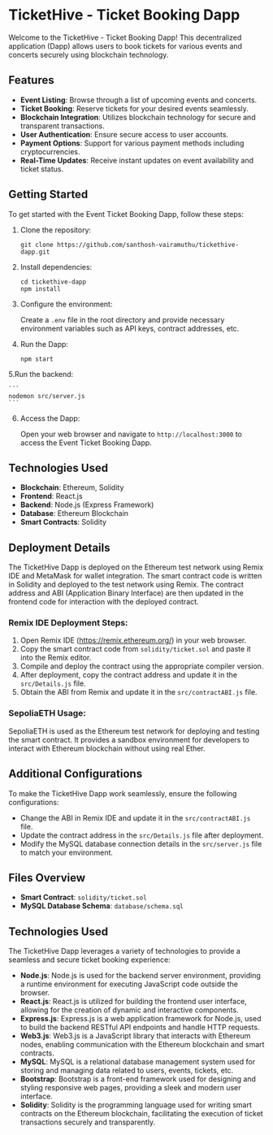 # TicketHive - Ticket Booking Dapp

Welcome to the TicketHive - Ticket Booking Dapp! This decentralized application (Dapp) allows users to book tickets for various events and concerts securely using blockchain technology.

## Features

- **Event Listing**: Browse through a list of upcoming events and concerts.
- **Ticket Booking**: Reserve tickets for your desired events seamlessly.
- **Blockchain Integration**: Utilizes blockchain technology for secure and transparent transactions.
- **User Authentication**: Ensure secure access to user accounts.
- **Payment Options**: Support for various payment methods including cryptocurrencies.
- **Real-Time Updates**: Receive instant updates on event availability and ticket status.

## Getting Started

To get started with the Event Ticket Booking Dapp, follow these steps:

1. Clone the repository:

    ```
    git clone https://github.com/santhosh-vairamuthu/tickethive-dapp.git
    ```

2. Install dependencies:

    ```
    cd tickethive-dapp
    npm install
    ```

3. Configure the environment:

    Create a `.env` file in the root directory and provide necessary environment variables such as API keys, contract addresses, etc.

4. Run the Dapp:

    ```
    npm start
    ```
5.Run the backend:

    ```
    nodemon src/server.js
    ```

6. Access the Dapp:

    Open your web browser and navigate to `http://localhost:3000` to access the Event Ticket Booking Dapp.

## Technologies Used

- **Blockchain**: Ethereum, Solidity
- **Frontend**: React.js
- **Backend**: Node.js (Express Framework)
- **Database**: Ethereum Blockchain
- **Smart Contracts**: Solidity

## Deployment Details

The TicketHive Dapp is deployed on the Ethereum test network using Remix IDE and MetaMask for wallet integration. The smart contract code is written in Solidity and deployed to the test network using Remix. The contract address and ABI (Application Binary Interface) are then updated in the frontend code for interaction with the deployed contract.

### Remix IDE Deployment Steps:

1. Open Remix IDE (https://remix.ethereum.org/) in your web browser.
2. Copy the smart contract code from `solidity/ticket.sol` and paste it into the Remix editor.
3. Compile and deploy the contract using the appropriate compiler version.
4. After deployment, copy the contract address and update it in the `src/Details.js` file.
5. Obtain the ABI from Remix and update it in the `src/contractABI.js` file.

### SepoliaETH Usage:

SepoliaETH is used as the Ethereum test network for deploying and testing the smart contract. It provides a sandbox environment for developers to interact with Ethereum blockchain without using real Ether.

## Additional Configurations

To make the TicketHive Dapp work seamlessly, ensure the following configurations:

- Change the ABI in Remix IDE and update it in the `src/contractABI.js` file.
- Update the contract address in the `src/Details.js` file after deployment.
- Modify the MySQL database connection details in the `src/server.js` file to match your environment.

## Files Overview

- **Smart Contract**: `solidity/ticket.sol`
- **MySQL Database Schema**: `database/schema.sql`

## Technologies Used

The TicketHive Dapp leverages a variety of technologies to provide a seamless and secure ticket booking experience:

- **Node.js**: Node.js is used for the backend server environment, providing a runtime environment for executing JavaScript code outside the browser.
- **React.js**: React.js is utilized for building the frontend user interface, allowing for the creation of dynamic and interactive components.
- **Express.js**: Express.js is a web application framework for Node.js, used to build the backend RESTful API endpoints and handle HTTP requests.
- **Web3.js**: Web3.js is a JavaScript library that interacts with Ethereum nodes, enabling communication with the Ethereum blockchain and smart contracts.
- **MySQL**: MySQL is a relational database management system used for storing and managing data related to users, events, tickets, etc.
- **Bootstrap**: Bootstrap is a front-end framework used for designing and styling responsive web pages, providing a sleek and modern user interface.
- **Solidity**: Solidity is the programming language used for writing smart contracts on the Ethereum blockchain, facilitating the execution of ticket transactions securely and transparently.

